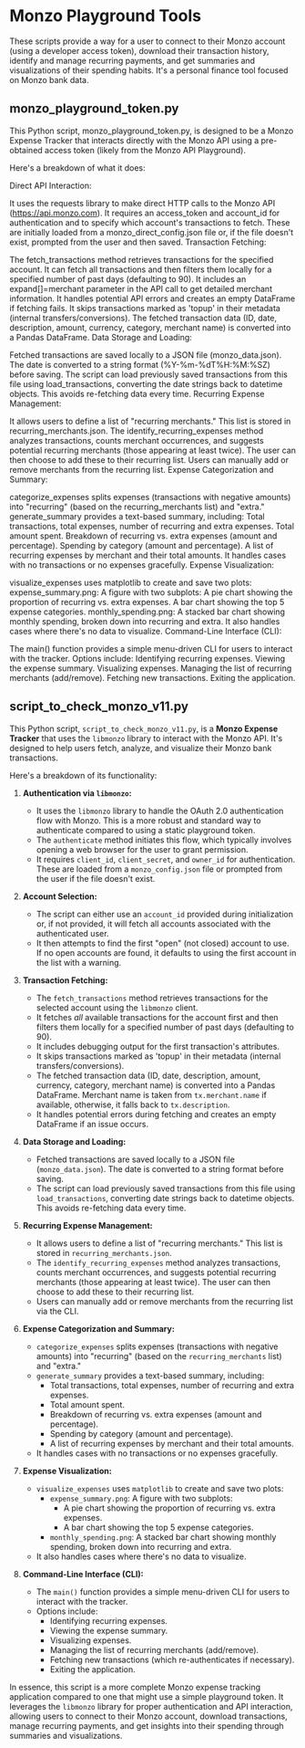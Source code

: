 # Monzo Playground Tools

These scripts provide a way for a user to connect to their Monzo account (using a developer access token), download their transaction history, identify and manage recurring payments, and get summaries and visualizations of their spending habits. It's a personal finance tool focused on Monzo bank data.

## monzo_playground_token.py

This Python script, monzo_playground_token.py, is designed to be a Monzo Expense Tracker that interacts directly with the Monzo API using a pre-obtained access token (likely from the Monzo API Playground).

Here's a breakdown of what it does:

Direct API Interaction:

It uses the requests library to make direct HTTP calls to the Monzo API (https://api.monzo.com).
It requires an access_token and account_id for authentication and to specify which account's transactions to fetch. These are initially loaded from a monzo_direct_config.json file or, if the file doesn't exist, prompted from the user and then saved.
Transaction Fetching:

The fetch_transactions method retrieves transactions for the specified account.
It can fetch all transactions and then filters them locally for a specified number of past days (defaulting to 90).
It includes an expand[]=merchant parameter in the API call to get detailed merchant information.
It handles potential API errors and creates an empty DataFrame if fetching fails.
It skips transactions marked as 'topup' in their metadata (internal transfers/conversions).
The fetched transaction data (ID, date, description, amount, currency, category, merchant name) is converted into a Pandas DataFrame.
Data Storage and Loading:

Fetched transactions are saved locally to a JSON file (monzo_data.json). The date is converted to a string format (%Y-%m-%dT%H:%M:%SZ) before saving.
The script can load previously saved transactions from this file using load_transactions, converting the date strings back to datetime objects. This avoids re-fetching data every time.
Recurring Expense Management:

It allows users to define a list of "recurring merchants." This list is stored in recurring_merchants.json.
The identify_recurring_expenses method analyzes transactions, counts merchant occurrences, and suggests potential recurring merchants (those appearing at least twice). The user can then choose to add these to their recurring list.
Users can manually add or remove merchants from the recurring list.
Expense Categorization and Summary:

categorize_expenses splits expenses (transactions with negative amounts) into "recurring" (based on the recurring_merchants list) and "extra."
generate_summary provides a text-based summary, including:
Total transactions, total expenses, number of recurring and extra expenses.
Total amount spent.
Breakdown of recurring vs. extra expenses (amount and percentage).
Spending by category (amount and percentage).
A list of recurring expenses by merchant and their total amounts.
It handles cases with no transactions or no expenses gracefully.
Expense Visualization:

visualize_expenses uses matplotlib to create and save two plots:
expense_summary.png: A figure with two subplots:
A pie chart showing the proportion of recurring vs. extra expenses.
A bar chart showing the top 5 expense categories.
monthly_spending.png: A stacked bar chart showing monthly spending, broken down into recurring and extra.
It also handles cases where there's no data to visualize.
Command-Line Interface (CLI):

The main() function provides a simple menu-driven CLI for users to interact with the tracker.
Options include:
Identifying recurring expenses.
Viewing the expense summary.
Visualizing expenses.
Managing the list of recurring merchants (add/remove).
Fetching new transactions.
Exiting the application.

## script_to_check_monzo_v11.py

This Python script, `script_to_check_monzo_v11.py`, is a **Monzo Expense Tracker** that uses the `libmonzo` library to interact with the Monzo API. It's designed to help users fetch, analyze, and visualize their Monzo bank transactions.

Here's a breakdown of its functionality:

1.  **Authentication via `libmonzo`:**
    *   It uses the `libmonzo` library to handle the OAuth 2.0 authentication flow with Monzo. This is a more robust and standard way to authenticate compared to using a static playground token.
    *   The `authenticate` method initiates this flow, which typically involves opening a web browser for the user to grant permission.
    *   It requires `client_id`, `client_secret`, and `owner_id` for authentication. These are loaded from a `monzo_config.json` file or prompted from the user if the file doesn't exist.

2.  **Account Selection:**
    *   The script can either use an `account_id` provided during initialization or, if not provided, it will fetch all accounts associated with the authenticated user.
    *   It then attempts to find the first "open" (not closed) account to use. If no open accounts are found, it defaults to using the first account in the list with a warning.

3.  **Transaction Fetching:**
    *   The `fetch_transactions` method retrieves transactions for the selected account using the `libmonzo` client.
    *   It fetches *all* available transactions for the account first and then filters them locally for a specified number of past days (defaulting to 90).
    *   It includes debugging output for the first transaction's attributes.
    *   It skips transactions marked as 'topup' in their metadata (internal transfers/conversions).
    *   The fetched transaction data (ID, date, description, amount, currency, category, merchant name) is converted into a Pandas DataFrame. Merchant name is taken from `tx.merchant.name` if available, otherwise, it falls back to `tx.description`.
    *   It handles potential errors during fetching and creates an empty DataFrame if an issue occurs.

4.  **Data Storage and Loading:**
    *   Fetched transactions are saved locally to a JSON file (`monzo_data.json`). The date is converted to a string format before saving.
    *   The script can load previously saved transactions from this file using `load_transactions`, converting date strings back to datetime objects. This avoids re-fetching data every time.

5.  **Recurring Expense Management:**
    *   It allows users to define a list of "recurring merchants." This list is stored in `recurring_merchants.json`.
    *   The `identify_recurring_expenses` method analyzes transactions, counts merchant occurrences, and suggests potential recurring merchants (those appearing at least twice). The user can then choose to add these to their recurring list.
    *   Users can manually add or remove merchants from the recurring list via the CLI.

6.  **Expense Categorization and Summary:**
    *   `categorize_expenses` splits expenses (transactions with negative amounts) into "recurring" (based on the `recurring_merchants` list) and "extra."
    *   `generate_summary` provides a text-based summary, including:
        *   Total transactions, total expenses, number of recurring and extra expenses.
        *   Total amount spent.
        *   Breakdown of recurring vs. extra expenses (amount and percentage).
        *   Spending by category (amount and percentage).
        *   A list of recurring expenses by merchant and their total amounts.
    *   It handles cases with no transactions or no expenses gracefully.

7.  **Expense Visualization:**
    *   `visualize_expenses` uses `matplotlib` to create and save two plots:
        *   `expense_summary.png`: A figure with two subplots:
            *   A pie chart showing the proportion of recurring vs. extra expenses.
            *   A bar chart showing the top 5 expense categories.
        *   `monthly_spending.png`: A stacked bar chart showing monthly spending, broken down into recurring and extra.
    *   It also handles cases where there's no data to visualize.

8.  **Command-Line Interface (CLI):**
    *   The `main()` function provides a simple menu-driven CLI for users to interact with the tracker.
    *   Options include:
        *   Identifying recurring expenses.
        *   Viewing the expense summary.
        *   Visualizing expenses.
        *   Managing the list of recurring merchants (add/remove).
        *   Fetching new transactions (which re-authenticates if necessary).
        *   Exiting the application.

In essence, this script is a more complete Monzo expense tracking application compared to one that might use a simple playground token. It leverages the `libmonzo` library for proper authentication and API interaction, allowing users to connect to their Monzo account, download transactions, manage recurring payments, and get insights into their spending through summaries and visualizations.

